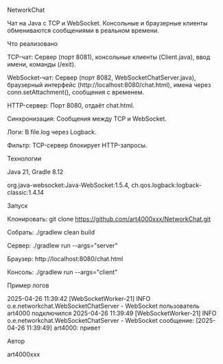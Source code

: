 NetworkChat

Чат на Java с TCP и WebSocket. Консольные и браузерные клиенты обмениваются сообщениями в реальном времени.

Что реализовано





TCP-чат: Сервер (порт 8081), консольные клиенты (Client.java), ввод имени, команды (/exit).



WebSocket-чат: Сервер (порт 8082, WebSocketChatServer.java), браузерный интерфейс (http://localhost:8080/chat.html), имена через conn.setAttachment(), сообщения с временем.



HTTP-сервер: Порт 8080, отдаёт chat.html.



Синхронизация: Сообщения между TCP и WebSocket.



Логи: В file.log через Logback.



Фильтр: TCP-сервер блокирует HTTP-запросы.

Технологии





Java 21, Gradle 8.12



org.java-websocket:Java-WebSocket:1.5.4, ch.qos.logback:logback-classic:1.4.14

Запуск





Клонировать: git clone https://github.com/art4000xxx/NetworkChat.git



Собрать: ./gradlew clean build



Сервер: ./gradlew run --args="server"



Браузер: http://localhost:8080/chat.html



Консоль: ./gradlew run --args="client"

Пример логов

2025-04-26 11:39:42 [WebSocketWorker-21] INFO  o.e.networkchat.WebSocketChatServer - WebSocket пользователь art4000 подключился
2025-04-26 11:39:49 [WebSocketWorker-21] INFO  o.e.networkchat.WebSocketChatServer - WebSocket сообщение: [2025-04-26 11:39:49] art4000: привет

Автор

art4000xxx


